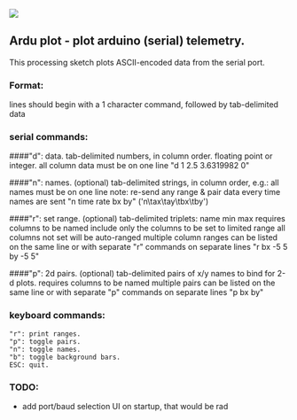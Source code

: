 ![](https://dl.dropboxusercontent.com/u/364079/arduplot-screenshot.png)

## Ardu plot - plot arduino (serial) telemetry.
This processing sketch plots ASCII-encoded data from the serial port.

### Format:
lines should begin with a 1 character command, followed by tab-delimited data

### serial commands:

####"d": data.
    tab-delimited numbers, in column order.  floating point or integer.
    all column data must be on one line
    "d   1   2.5   3.6319982   0"

####"n": names. (optional)
    tab-delimited strings, in column order, e.g.:
    all names must be on one line
    note: re-send any range & pair data every time names are sent
    "n   time   rate   bx   by"        ('n\tax\tay\tbx\tby')

####"r": set range.  (optional)
    tab-delimited triplets: name min max
    requires columns to be named
    include only the columns to be set to limited range
    all columns not set will be auto-ranged
    multiple column ranges can be listed on the same line
    or with separate "r" commands on separate lines
    "r   bx   -5   5   by   -5   5"

####"p": 2d pairs.  (optional)
    tab-delimited pairs of x/y names to bind for 2-d plots.
    requires columns to be named
    multiple pairs can be listed on the same line
    or with separate "p" commands on separate lines
    "p   bx   by"

### keyboard commands:
    "r": print ranges.
    "p": toggle pairs.
    "n": toggle names.
    "b": toggle background bars.
    ESC: quit.


### TODO:
- add port/baud selection UI on startup, that would be rad
